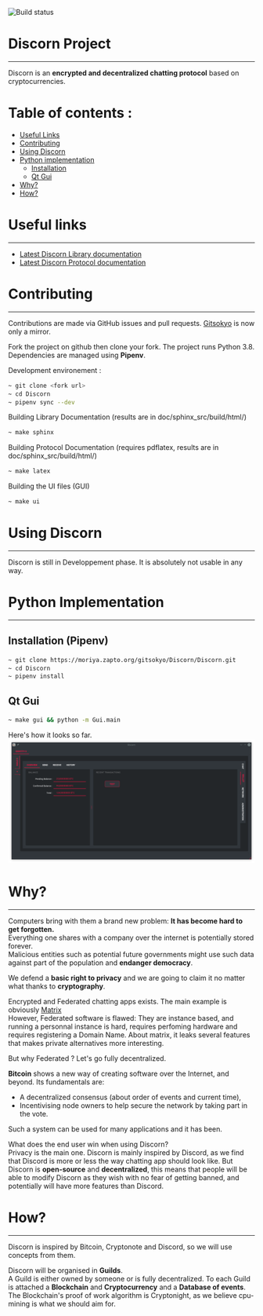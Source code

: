![Build status](https://jenkins.colabois.fr/job/Colabois/job/Discorn/job/master/badge/icon)
# Discorn Project
-----------------------------------------------------------

Discorn is an **encrypted and decentralized chatting protocol** based on cryptocurrencies.

# Table of contents :
* [Useful Links](#Links)
* [Contributing](#Contributing)
* [Using Discorn](#Using)
* [Python implementation](#PyImplementation)
    * [Installation](#PyInstall)
    * [Qt Gui](#PyQtGui)
* [Why?](#Why)
* [How?](#How)

# Useful links <a name="user-content-Links"></a>
--------------
* [Latest Discorn Library documentation](https://moriya.zapto.org/docs/discorn/master/)
* [Latest Discorn Protocol documentation](https://moriya.zapto.org/docs/discorn/latex/master/main.pdf)
# Contributing <a name="user-content-Contributing"></a>
--------------
Contributions are made via GitHub issues and pull requests. [Gitsokyo](https://moriya.zapto.org/gitsokyo/Discorn/Discorn) is now only a mirror.

Fork the project on github then clone your fork.
The project runs Python 3.8.
Dependencies are managed using **Pipenv**.

Development environement :
``` bash
~ git clone <fork url>
~ cd Discorn
~ pipenv sync --dev
```

Building Library Documentation (results are in doc/sphinx_src/build/html/)
``` bash
~ make sphinx
```


Building Protocol Documentation (requires pdflatex, results are in doc/sphinx_src/build/html/)
``` bash
~ make latex
```

Building the UI files (GUI)
``` bash
~ make ui
```

# Using Discorn <a name="user-content-Using"></a>
---------------
Discorn is still in Developpement phase. It is absolutely not usable in any way.

# Python Implementation <a name="user-content-PyImplementation"></a>
----------------------

## Installation (Pipenv) <a name="user-content-PyInstall"></a>

``` bash
~ git clone https://moriya.zapto.org/gitsokyo/Discorn/Discorn.git
~ cd Discorn
~ pipenv install
```

## Qt Gui <a name="user-content-PyQtGui"></a>
``` bash
~ make gui && python -m Gui.main
```

Here's how it looks so far.  
![GUI Screenshot](MD-Assets/Wallet.png)

# Why? <a name="user-content-Why"></a>
-------
Computers bring with them a brand new problem: **It has become hard to get forgotten.**  
Everything one shares with a company over the internet is potentially stored forever.  
Malicious entities such as potential future governments might use such data against part of the population and **endanger democracy**.

We defend a **basic right to privacy** and we are going to claim it no matter what thanks to **cryptography**.

Encrypted and Federated chatting apps exists. The main example is obviously [Matrix](https://matrix.org/)  
However, Federated software is flawed: They are instance based, and running a personnal instance is hard, requires perfoming hardware and requires registering a Domain Name.
About matrix, it leaks several features that makes private alternatives more interesting.

But why Federated ? Let's go fully decentralized.  

**Bitcoin** shows a new way of creating software over the Internet, and beyond.
Its fundamentals are:

* A decentralized consensus (about order of events and current time),
* Incentivising node owners to help secure the network by taking part in the vote.

Such a system can be used for many applications and it has been.

What does the end user win when using Discorn?  
Privacy is the main one.
Discorn is mainly inspired by Discord, as we find that Discord is more or less the way chatting app should look like.
But Discorn is **open-source** and **decentralized**, this means that people will be able to modify Discorn as they wish with no fear of getting banned, and potentially will have more features than Discord.

# How? <a name="user-content-How"></a>
-------
Discorn is inspired by Bitcoin, Cryptonote and Discord, so we will use concepts from them.

Discorn will be organised in **Guilds**.  
A Guild is either owned by someone or is fully decentralized.
To each Guild is attached a **Blockchain** and **Cryptocurrency** and a **Database of events**.
The Blockchain's proof of work algorithm is Cryptonight, as we believe cpu-mining is what we should aim for.
